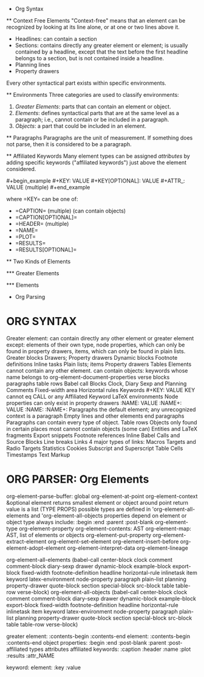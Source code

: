 * Org Syntax

** Context Free Elements
"Context-free" means that  an element can be recognized  by looking at
its line alone, or at one or two lines above it.

- Headlines: can  contain a section
- Sections:  contains  directly any  greater  element  or element;  is
  usually contained  by a  headline, except that  the text  before the
  first headline belongs  to a section, but is not  contained inside a
  headline.
- Planning lines
- Property drawers

Every other syntactical part exists within specific environments.

** Environments
Three categories are used to classify environments:

1. *Greater Elements*: parts that can contain an element or object.
2. *Elements*: defines syntactical parts that are at the same level as a
   paragraph; i.e., cannot contain or be included in a paragraph.
3. *Objects*:  a part that  could be included  in an element.

** Paragraphs
Paragraphs are the unit of measurement. If something does not parse,
then it is considered to be a paragraph.

** Affiliated Keywords
Many element  types can  be assigned  *attributes* by  adding specific
keywords ("affiliated keywords") just above the element considered.

#+begin_example
#+KEY: VALUE
#+KEY[OPTIONAL]: VALUE
#+ATTR_<BACKEND>: VALUE (multiple)
#+end_example

where =KEY= can be one of:

- =CAPTION= (multiple) (can contain objects)
- =CAPTION[OPTIONAL]=
- =HEADER= (multiple)
- =NAME=
- =PLOT=
- =RESULTS=
- =RESULTS[OPTIONAL]=


** Two Kinds of Elements

*** Greater Elements

*** Elements

* Org Parsing


ORG SYNTAX
==========

Greater element: can contain directly any other element or greater element except:
	elements of their own type,
	node properties, which can only be found in property drawers,
	items, which can only be found in plain lists.
	Greater blocks
	Drawers; Property drawers
	Dynamic blocks
	Footnote definitions
	Inline tasks
	Plain lists; items
	Property drawers
	Tables
Elements
	cannot contain any other element.
	can contain objects:
		keywords whose name belongs to org-element-document-properties
		verse blocks
		paragraphs
		table rows
	Babel call
	Blocks
	Clock, Diary Sexp and Planning
	Comments
	Fixed-width area
	Horizontal rules
	Keywords
		#+KEY: VALUE
			KEY cannot eq CALL or any Affiliated Keyword
	LaTeX environments
	Node properties
		can only exist in property drawers
		:NAME: VALUE
		:NAME+: VALUE
		:NAME:
		:NAME+:
	Paragraphs
		the default element; any unrecognized context is a paragraph
		Empty lines and other elements end paragraphs
		Paragraphs can contain every type of object.
	Table rows
Objects
	only found in certain places
	most cannot contain objects (some can)
	Entities and LaTeX fragments
	Export snippets
	Footnote references
	Inline Babel Calls and Source Blocks
	Line breaks
	Links
		4 major types of links:
	Macros
	Targets and Radio Targets
	Statistics Cookies
	Subscript and Superscript
	Table Cells
	Timestamps
	Text Markup

ORG PARSER: Org Elements
========================
org-element-parse-buffer: global
org-element-at-point
org-element-context &optional element
	returns smallest element or object around point
	return value is a list (TYPE PROPS)
	possible types are defined in 'org-element-all-elements and
				      'org-element-all-objects
	properties depend on element or object type
		always include:
			:begin :end :parent :post-blank
org-element-type
org-element-property
org-element-contents: AST
org-element-map: AST, list of elements or objects
org-element-put-property
org-element-extract-element
org-element-set-element
org-element-insert-before
org-element-adopt-element
org-element-interpret-data
org-element-lineage

org-element-all-elements
 (babel-call center-block clock comment comment-block diary-sexp drawer dynamic-block example-block export-block fixed-width footnote-definition headline horizontal-rule inlinetask item keyword latex-environment node-property paragraph plain-list planning property-drawer quote-block section special-block src-block table table-row verse-block)
org-element-all-objects
 (babel-call center-block clock comment comment-block diary-sexp drawer dynamic-block example-block export-block fixed-width footnote-definition headline horizontal-rule inlinetask item keyword latex-environment node-property paragraph plain-list planning property-drawer quote-block section special-block src-block table table-row verse-block)

greater element: :contents-begin :contents-end
element: :contents-begin :contents-end
object
properties: :begin :end :post-blank :parent :post-affiliated
types
attributes
affiliated keywords: :caption :header :name :plot :results :attr_NAME

keyword: element: :key :value
